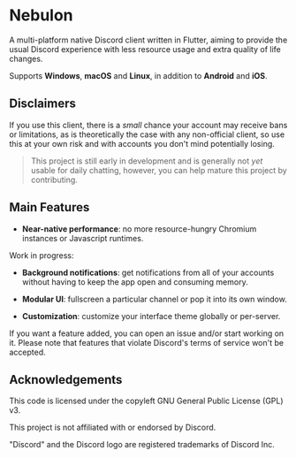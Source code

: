# Nebulon

A multi-platform native Discord client written in Flutter, aiming to provide the usual Discord experience with less resource usage and extra quality of life changes.

Supports **Windows**, **macOS** and **Linux**, in addition to **Android** and **iOS**.

## Disclaimers

If you use this client, there is a *small* chance your account may receive bans or limitations, as is theoretically the case with any non-official client, so use this at your own risk and with accounts you don't mind potentially losing.

> This project is still early in development and is generally not *yet* usable for daily chatting, however, you can help mature this project by contributing.

## Main Features

- **Near-native performance**: no more resource-hungry Chromium instances or Javascript runtimes.

Work in progress:

- **Background notifications**: get notifications from all of your accounts without having to keep the app open and consuming memory.

- **Modular UI**: fullscreen a particular channel or pop it into its own window.

- **Customization**: customize your interface theme globally or per-server.

If you want a feature added, you can open an issue and/or start working on it. Please note that features that violate Discord's terms of service won't be accepted.

## Acknowledgements

This code is licensed under the copyleft GNU General Public License (GPL) v3.

This project is not affiliated with or endorsed by Discord.

"Discord" and the Discord logo are registered trademarks of Discord Inc.
